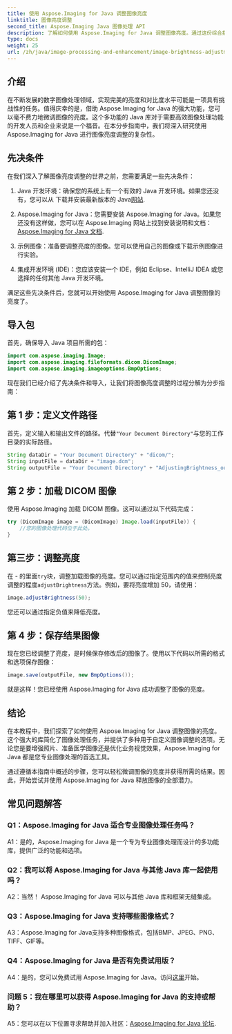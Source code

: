 ```yaml
---
title: 使用 Aspose.Imaging for Java 调整图像亮度
linktitle: 图像亮度调整
second_title: Aspose.Imaging Java 图像处理 API
description: 了解如何使用 Aspose.Imaging for Java 调整图像亮度。通过这份综合指南轻松增强您的图像。
type: docs
weight: 25
url: /zh/java/image-processing-and-enhancement/image-brightness-adjustment/
---
```

## 介绍

在不断发展的数字图像处理领域，实现完美的亮度和对比度水平可能是一项具有挑战性的任务。值得庆幸的是，借助 Aspose.Imaging for Java 的强大功能，您可以毫不费力地微调图像的亮度。这个多功能的 Java 库对于需要高效图像处理功能的开发人员和企业来说是一个福音。在本分步指南中，我们将深入研究使用 Aspose.Imaging for Java 进行图像亮度调整的复杂性。

## 先决条件

在我们深入了解图像亮度调整的世界之前，您需要满足一些先决条件：

1.  Java 开发环境：确保您的系统上有一个有效的 Java 开发环境。如果您还没有，您可以从 下载并安装最新版本的 Java[网站](https://www.oracle.com/java/technologies/javase-downloads).

2. Aspose.Imaging for Java：您需要安装 Aspose.Imaging for Java。如果您还没有这样做，您可以在 Aspose.Imaging 网站上找到安装说明和文档：[Aspose.Imaging for Java 文档](https://reference.aspose.com/imaging/java/).

3. 示例图像：准备要调整亮度的图像。您可以使用自己的图像或下载示例图像进行实验。

4. 集成开发环境 (IDE)：您应该安装一个 IDE，例如 Eclipse、IntelliJ IDEA 或您选择的任何其他 Java 开发环境。

满足这些先决条件后，您就可以开始使用 Aspose.Imaging for Java 调整图像的亮度了。

## 导入包

首先，确保导入 Java 项目所需的包：

```java
import com.aspose.imaging.Image;
import com.aspose.imaging.fileformats.dicom.DicomImage;
import com.aspose.imaging.imageoptions.BmpOptions;
```

现在我们已经介绍了先决条件和导入，让我们将图像亮度调整的过程分解为分步指南：

## 第 1 步：定义文件路径

首先，定义输入和输出文件的路径。代替`"Your Document Directory"`与您的工作目录的实际路径。

```java
String dataDir = "Your Document Directory" + "dicom/";
String inputFile = dataDir + "image.dcm";
String outputFile = "Your Document Directory" + "AdjustingBrightness_out.bmp";
```

## 第 2 步：加载 DICOM 图像

使用 Aspose.Imaging 加载 DICOM 图像。这可以通过以下代码完成：

```java
try (DicomImage image = (DicomImage) Image.load(inputFile)) {
    //您的图像处理代码位于此处。
}
```

## 第三步：调整亮度

在 - 的里面`try`块，调整加载图像的亮度。您可以通过指定范围内的值来控制亮度调整的程度`adjustBrightness`方法。例如，要将亮度增加 50，请使用：

```java
image.adjustBrightness(50);
```

您还可以通过指定负值来降低亮度。

## 第 4 步：保存结果图像

现在您已经调整了亮度，是时候保存修改后的图像了。使用以下代码以所需的格式和选项保存图像：

```java
image.save(outputFile, new BmpOptions());
```

就是这样！您已经使用 Aspose.Imaging for Java 成功调整了图像的亮度。

## 结论

在本教程中，我们探索了如何使用 Aspose.Imaging for Java 调整图像的亮度。这个强大的库简化了图像处理任务，并提供了多种用于自定义图像调整的选项。无论您是要增强照片、准备医学图像还是优化业务视觉效果，Aspose.Imaging for Java 都是您专业图像处理的首选工具。

通过遵循本指南中概述的步骤，您可以轻松微调图像的亮度并获得所需的结果。因此，开始尝试并使用 Aspose.Imaging for Java 释放图像的全部潜力。

## 常见问题解答

### Q1：Aspose.Imaging for Java 适合专业图像处理任务吗？

A1：是的，Aspose.Imaging for Java 是一个专为专业图像处理而设计的多功能库，提供广泛的功能和选项。

### Q2：我可以将 Aspose.Imaging for Java 与其他 Java 库一起使用吗？

A2：当然！ Aspose.Imaging for Java 可以与其他 Java 库和框架无缝集成。

### Q3：Aspose.Imaging for Java 支持哪些图像格式？

A3：Aspose.Imaging for Java支持多种图像格式，包括BMP、JPEG、PNG、TIFF、GIF等。

### Q4：Aspose.Imaging for Java 是否有免费试用版？

 A4：是的，您可以免费试用 Aspose.Imaging for Java。访问[这里](https://releases.aspose.com/)开始。

### 问题 5：我在哪里可以获得 Aspose.Imaging for Java 的支持或帮助？

 A5：您可以在以下位置寻求帮助并加入社区：[Aspose.Imaging for Java 论坛](https://forum.aspose.com/).